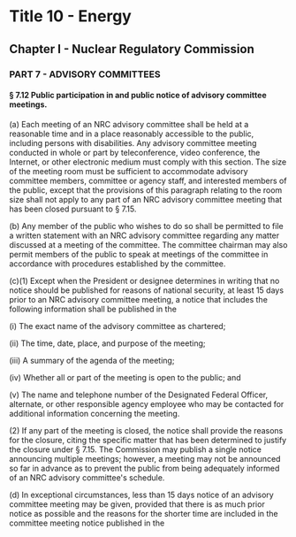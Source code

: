 
# Title 10 - Energy
## Chapter I - Nuclear Regulatory Commission
### PART 7 - ADVISORY COMMITTEES
#### § 7.12 Public participation in and public notice of advisory committee meetings.

(a) Each meeting of an NRC advisory committee shall be held at a reasonable time and in a place reasonably accessible to the public, including persons with disabilities. Any advisory committee meeting conducted in whole or part by teleconference, video conference, the Internet, or other electronic medium must comply with this section. The size of the meeting room must be sufficient to accommodate advisory committee members, committee or agency staff, and interested members of the public, except that the provisions of this paragraph relating to the room size shall not apply to any part of an NRC advisory committee meeting that has been closed pursuant to § 7.15.

(b) Any member of the public who wishes to do so shall be permitted to file a written statement with an NRC advisory committee regarding any matter discussed at a meeting of the committee. The committee chairman may also permit members of the public to speak at meetings of the committee in accordance with procedures established by the committee.

(c)(1) Except when the President or designee determines in writing that no notice should be published for reasons of national security, at least 15 days prior to an NRC advisory committee meeting, a notice that includes the following information shall be published in the

(i) The exact name of the advisory committee as chartered;

(ii) The time, date, place, and purpose of the meeting;

(iii) A summary of the agenda of the meeting;

(iv) Whether all or part of the meeting is open to the public; and

(v) The name and telephone number of the Designated Federal Officer, alternate, or other responsible agency employee who may be contacted for additional information concerning the meeting.

(2) If any part of the meeting is closed, the notice shall provide the reasons for the closure, citing the specific matter that has been determined to justify the closure under § 7.15. The Commission may publish a single notice announcing multiple meetings; however, a meeting may not be announced so far in advance as to prevent the public from being adequately informed of an NRC advisory committee's schedule.

(d) In exceptional circumstances, less than 15 days notice of an advisory committee meeting may be given, provided that there is as much prior notice as possible and the reasons for the shorter time are included in the committee meeting notice published in the
